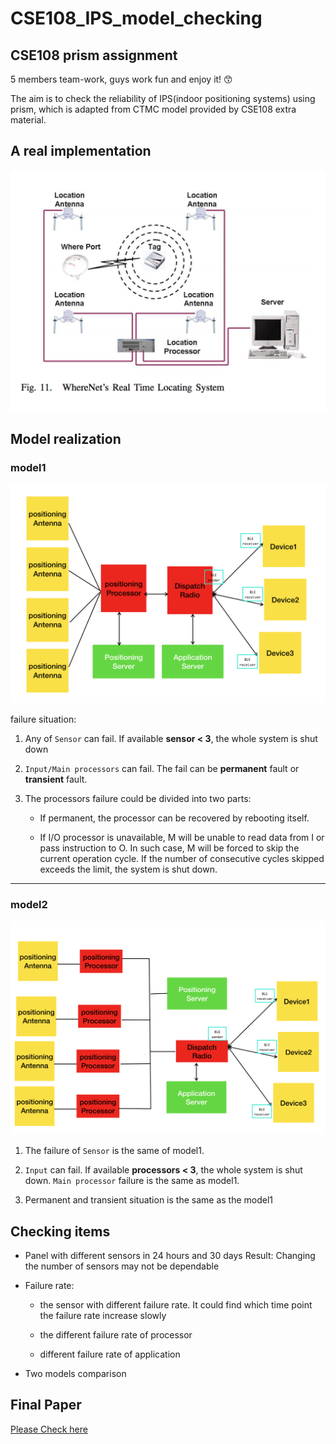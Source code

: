 # CSE108_IPS_model_checking

## CSE108 prism assignment

5 members team-work, guys work fun and enjoy it! 😙

The aim is to check the reliability of IPS(indoor positioning systems) using prism, which is adapted from CTMC model provided by CSE108 extra material.

## A real implementation
![](./Pan/real_implementation.png)


## Model realization

### model1

![](./Pan/model1.png)

failure situation:

1. Any of `Sensor` can fail.  If available **sensor < 3**, the whole system is shut down

2. `Input/Main processors` can fail.  The fail can be **permanent** fault or **transient** fault.

3. The processors failure could be divided into two parts:

    - If permanent, the processor can be recovered by rebooting itself.  

    - If I/O processor is unavailable, M will be unable to read data from I or pass instruction to O.  In such case, M will be forced to skip the current operation cycle.  If the number of consecutive cycles skipped exceeds the limit, the system is shut down.

-----

### model2

![](./Pan/model2.png)


1. The failure of `Sensor` is the same of model1.

2. `Input` can fail. If available **processors < 3**, the whole system is shut down. `Main processor` failure is the same as model1.

3. Permanent and transient situation is the same as the model1


## Checking items  

- Panel with different sensors in 24 hours and 30 days
Result: Changing the number of sensors may not be dependable

- Failure rate:

    - the sensor with different failure rate. It could find which time point the         failure rate increase slowly

    - the different failure rate of processor

    - different failure rate of application

- Two models comparison


## Final Paper

[Please Check here](https://github.com/bravoPan/CSE108_IPS_model_checking/blob/master/final_revision.pdf)
